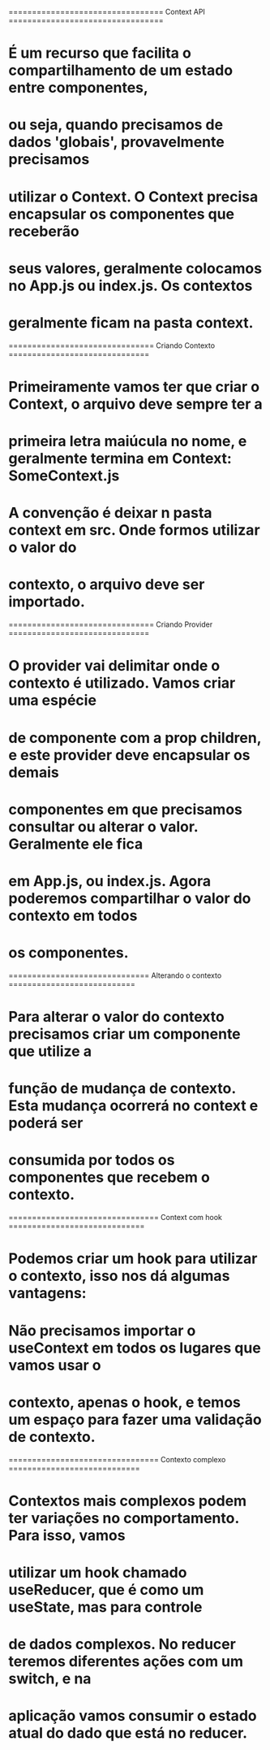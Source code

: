 ================================= Context API =================================

# É um recurso que facilita o compartilhamento de um estado entre componentes,

# ou seja, quando precisamos de dados 'globais', provavelmente precisamos

# utilizar o Context. O Context precisa encapsular os componentes que receberão

# seus valores, geralmente colocamos no App.js ou index.js. Os contextos

# geralmente ficam na pasta context.

=============================== Criando Contexto ==============================

# Primeiramente vamos ter que criar o Context, o arquivo deve sempre ter a

# primeira letra maiúcula no nome, e geralmente termina em Context: SomeContext.js

# A convenção é deixar n pasta context em src. Onde formos utilizar o valor do

# contexto, o arquivo deve ser importado.

=============================== Criando Provider ==============================

# O provider vai delimitar onde o contexto é utilizado. Vamos criar uma espécie

# de componente com a prop children, e este provider deve encapsular os demais

# componentes em que precisamos consultar ou alterar o valor. Geralmente ele fica

# em App.js, ou index.js. Agora poderemos compartilhar o valor do contexto em todos

# os componentes.

============================== Alterando o contexto ===========================

# Para alterar o valor do contexto precisamos criar um componente que utilize a
# função de mudança de contexto. Esta mudança ocorrerá no context e poderá ser
# consumida por todos os componentes que recebem o contexto.

================================ Context com hook =============================

# Podemos criar um hook para utilizar o contexto, isso nos dá algumas vantagens:
# Não precisamos importar o useContext em todos os lugares que vamos usar o
# contexto, apenas o hook, e temos um espaço para fazer uma validação de contexto.

================================ Contexto complexo ============================

# Contextos mais complexos podem ter variações no comportamento. Para isso, vamos
# utilizar um hook chamado useReducer, que é como um useState, mas para controle
# de dados complexos. No reducer teremos diferentes ações com um switch, e na
# aplicação vamos consumir o estado atual do dado que está no reducer.

